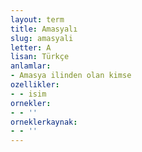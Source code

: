 ```yaml
---
layout: term
title: Amasyalı
slug: amasyali
letter: A
lisan: Türkçe
anlamlar:
- Amasya ilinden olan kimse
ozellikler:
- - isim
ornekler:
- - ''
orneklerkaynak:
- - ''
---
```

